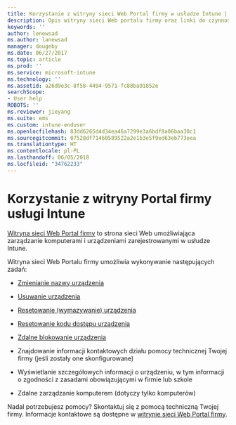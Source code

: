 ```yaml
---
title: Korzystanie z witryny sieci Web Portal firmy w usłudze Intune | Microsoft Docs
description: Opis witryny sieci Web portalu firmy oraz linki do czynności dla zadań, które można wykonać w witrynie sieci Web
keywords: ''
author: lenewsad
ms.author: lanewsad
manager: dougeby
ms.date: 06/27/2017
ms.topic: article
ms.prod: ''
ms.service: microsoft-intune
ms.technology: ''
ms.assetid: a26d9e3c-8f58-4494-9571-fc88ba91852e
searchScope:
- User help
ROBOTS: ''
ms.reviewer: jieyang
ms.suite: ems
ms.custom: intune-enduser
ms.openlocfilehash: 83dd6265d4d34ea46a7299e3a6bdf8a06baa30c1
ms.sourcegitcommit: 07528df71460589522a2e1b3e5f9ed63eb773eea
ms.translationtype: HT
ms.contentlocale: pl-PL
ms.lasthandoff: 06/05/2018
ms.locfileid: "34762233"
---
```

# <a name="using-the-intune-company-portal-website"></a>Korzystanie z witryny Portal firmy usługi Intune
[Witryna sieci Web Portal firmy](https://portal.manage.microsoft.com#HelpDeskDialog) to strona sieci Web umożliwiająca zarządzanie komputerami i urządzeniami zarejestrowanymi w usłudze Intune.

Witryna sieci Web Portalu firmy umożliwia wykonywanie następujących zadań:

-   [Zmienianie nazwy urządzenia](rename-your-device-cpwebsite.md)

-   [Usuwanie urządzenia](remove-your-device-cpwebsite.md)

-   [Resetowanie (wymazywanie) urządzenia](reset-erase-your-device-cpwebsite.md)

-   [Resetowanie kodu dostępu urządzenia](reset-your-passcode-cpwebsite.md)

-   [Zdalne blokowanie urządzenia](remote-lock-your-device-cpwebsite.md)

-   Znajdowanie informacji kontaktowych działu pomocy technicznej Twojej firmy (jeśli zostały one skonfigurowane)

-   Wyświetlanie szczegółowych informacji o urządzeniu, w tym informacji o zgodności z zasadami obowiązującymi w firmie lub szkole

-   Zdalne zarządzanie komputerem (dotyczy tylko komputerów)

Nadal potrzebujesz pomocy? Skontaktuj się z pomocą techniczną Twojej firmy. Informacje kontaktowe są dostępne w [witrynie sieci Web Portal firmy](https://portal.manage.microsoft.com#HelpDeskDialog).
